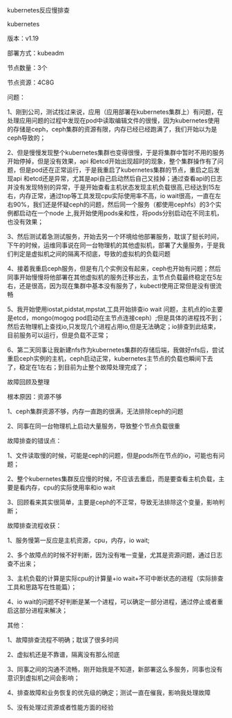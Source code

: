 kubernetes反应慢排查

kubernetes

版本：v1.19

部署方式：kubeadm

节点数量：3个

节点资源：4C8G

问题：

1、刚到公司，测试找过来说，应用（应用部署在kubernetes集群上）有问题，在处理应用问题的过程中发现在pod中读取编辑文件的很慢，因为kubernetes使用的存储是ceph，ceph集群的资源有限，内存已经已经跑满了，我们开始以为是ceph导致的；

2、但是慢慢发现整个kubernetes集群也变得很慢，于是将集群中暂时不用的服务开始停掉，但是没有效果，api 和etcd开始出现超时的现象，整个集群操作有了问题，但是pod还在正常运行，于是我重启了kubernetes集群的节点，重启之后发现api 和etcd还是异常，尤其是api自己启动然后自己又挂掉；通过查看api的日志并没有发现特别的异常，于是开始查看主机状态发现主机负载很高,已经达到15左右，内存正常，通过top等工具发现cpu实际使用率不高，io wait很高，一直在左右90%，我们还是怀疑ceph的问题，然后同一个服务（都使用cephfs）的3个实例都启动在一个node 上,我开始使用pods亲和性，将pods分别启动在不同主机，也没有效果；

3、然后测试着急测试服务，开始去另一个环境给他部署服务，耽误了挺长时间，下午的时候，运维同事说在同一台物理机的其他虚拟机，部署了大量服务，于是我们判定是虚拟机之间的隔离不彻底，导致的虚拟机的负载问题

4、接着我重启ceph服务，但是有几个实例没有起来，ceph也开始有问题；然后同事开始慢慢将他部署在其他虚拟机的服务迁移出去，主节点负载最终稳定在5左右，还是很高，因为现在集群中基本没有服务了，kubectl使用正常但是没有很流畅

5、我开始使用iostat,pidstat,mpstat,工具开始排查io wait 问题，主机点的io主要是etcd，mongo(mogog pod启动在主节点连接ceph）;但是具体的进程找不到；然后去物理机上查找io,只发现几个进程占用io,但是无法确定；io排查到此结束，目前服务可以运行，但是负载不正常；

6、第二天同事让我新建nfs作为kubernetes集群的存储后端，我做好nfs后，尝试重启ceph实例的主机，ceph启动正常，kubernetes主节点的负载也瞬间下去了，稳定在1左右；到目前为止整个故障处理完成了；

故障回顾及整理

根本原因：资源不够

  1、ceph集群资源不够，内存一直跑的很满，无法排除ceph的问题

  2、同事在同一台物理机上启动大量服务，导致整个节点负载很重

故障排查的错误点：

  1、文件读取慢的时候，可能是ceph的问题，但是pods所在节点的io，可能也有问题；

  2、整个kubernetes集群反应慢的时候，不应该去重启，而是要查看主机负载，主要是看内存，cpu的实际使用率和io wait

  3、回顾看来其实很简单，主要是ceph的不正常，导致无法排除这个变量，影响判断；

故障排查流程收获：

  1、服务慢第一反应是主机资源，cpu，内存，io wait;

  2、多个故障点的时候不好判断，因为没有唯一变量，尤其是资源问题，通过日志查不出来；

  3、主机负载的计算是实际cpu的计算量+io wait+不可中断状态的进程（实际排查工具和思路写在性能篇）；

  4、io wait的问题不好判断是某一个进程，可以确定一部分进程，通过停止或者重启这部分进程来解决；

其他：

  1、故障排查流程不明确；耽误了很多时间

  2、虚拟机还是不靠谱，隔离没有那么彻底

  3、同事之间的沟通不流畅，刚开始我是不知道，新部署这么多服务，同事也没有意识到虚拟机之间会影响；

  4、排查故障和业务恢复的优先级的确定；测试一直在催我，影响我处理故障

  5、没有处理过资源或者性能方面的经验